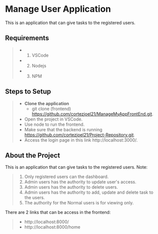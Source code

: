 # **Manage User Application**
This is an application that can give tasks to the registered users.

## Requirements
> - 1. VSCode
> - 2. Nodejs
> - 3. NPM

## Steps to Setup	
> - **Clone the application**
> 	- git clone (frontend) https://github.com/cortezjoel21/ManageMyAppFrontEnd.git.
> - Open the project in VSCode.
> - Use node to run the frontend.
> - Make sure that the backend is running https://github.com/cortezjoel21/Project-Repository.git.
> - Access the login page in this link http://localhost:3000/.


## About the Project
This is an application that can give tasks to the registered users.
Note:
> 1. Only registered users can the dashboard.
> 2. Admin users has the authority to update user's access.
> 3. Admin users has the authority to delete users.
> 4. Admin users has the authority to add, update and delete task to the users. 
> 5. The authority for the Normal users is for viewing only.

There are 2 links that can be access in the frontend:
> - http://localhost:8000/
> - http://localhost:8000/home

